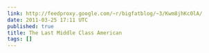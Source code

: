 ```yaml
---
link: http://feedproxy.google.com/~r/bigfatblog/~3/Kwm8jhKc0lA/
date: 2011-03-25 17:11 UTC
published: true
title: The Last Middle Class American
tags: []
---
```



